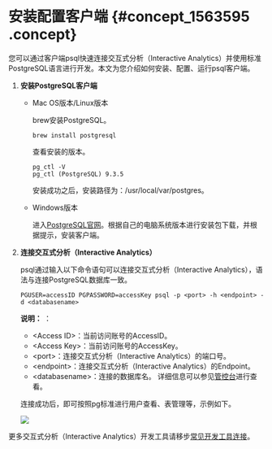 # 安装配置客户端 {#concept_1563595 .concept}

您可以通过客户端psql快速连接交互式分析（Interactive Analytics）并使用标准PostgreSQL语言进行开发。本文为您介绍如何安装、配置、运行psql客户端。

1.  **安装PostgreSQL客户端** 
    -   Mac OS版本/Linux版本

        brew安装PostgreSQL。

        ``` {#codeblock_p58_hup_6g1 .lanuage-sql}
        brew install postgresql
        ```

        查看安装的版本。

        ``` {#codeblock_i2f_r2s_jd9 .lanuage-sql}
        pg_ctl -V
        pg_ctl (PostgreSQL) 9.3.5
        ```

        安装成功之后，安装路径为：/usr/local/var/postgres。

    -   Windows版本

        进入[PostgreSQL官网](https://www.enterprisedb.com/downloads/postgres-postgresql-downloads)。根据自己的电脑系统版本进行安装包下载，并根据提示，安装客户端。

2.  **连接交互式分析（Interactive Analytics）** 

    psql通过输入以下命令语句可以连接交互式分析（Interactive Analytics），语法与连接PostgreSQL数据库一致。

    ``` {#codeblock_29e_bt1_c0f .lanuage-sql}
    PGUSER=accessID PGPASSWORD=accessKey psql -p <port> -h <endpoint> -d <databasename>
    ```

    **说明：** ：

    -   <Access ID\>：当前访问账号的AccessID。
    -   <Access Key\>：当前访问账号的AccessKey。
    -   <port\>：连接交互式分析（Interactive Analytics）的端口号。
    -   <endpoint\>：连接交互式分析（Interactive Analytics）的Endpoint。
    -   <databasename\>：连接的数据库名。
    详细信息可以参见[管控台](https://workbench.data.aliyun.com/#/holoEngine)进行查看。

    连接成功后，即可按照pg标准进行用户查看、表管理等，示例如下。

    ![](http://static-aliyun-doc.oss-cn-hangzhou.aliyuncs.com/assets/img/1345907/156775068556015_zh-CN.png)


更多交互式分析（Interactive Analytics）开发工具请移步[常见开发工具连接](../../../../cn.zh-CN/用户指南/BI工具/常见开发工具连接.md#)。

